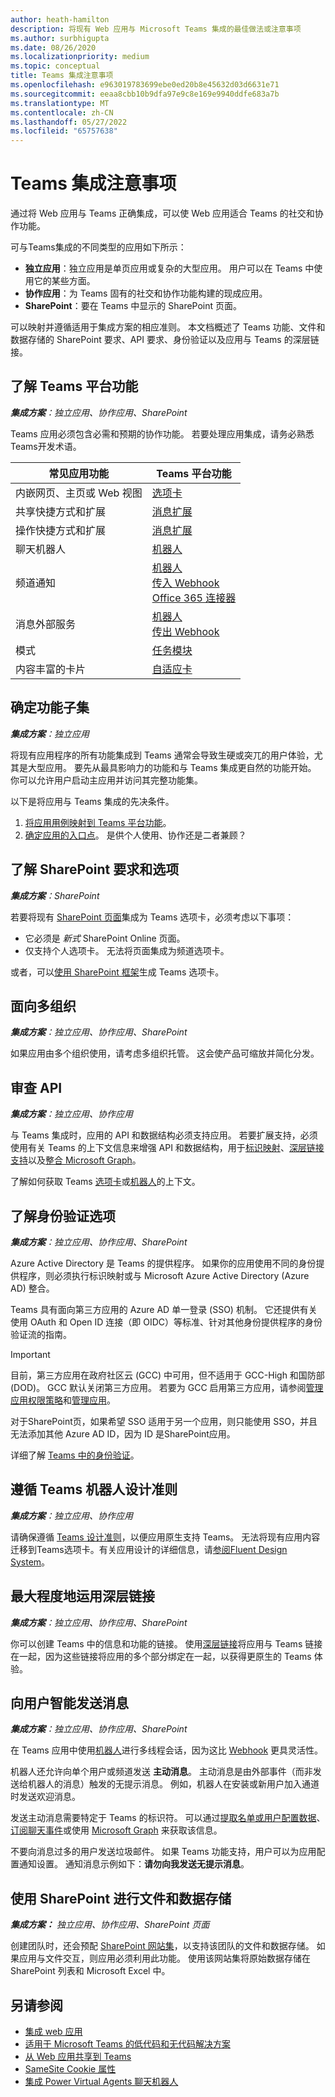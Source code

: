```yaml
---
author: heath-hamilton
description: 将现有 Web 应用与 Microsoft Teams 集成的最佳做法或注意事项
ms.author: surbhigupta
ms.date: 08/26/2020
ms.localizationpriority: medium
ms.topic: conceptual
title: Teams 集成注意事项
ms.openlocfilehash: e963019783699ebe0ed20b8e45632d03d6631e71
ms.sourcegitcommit: eeaa8cbb10b9dfa97e9c8e169e9940ddfe683a7b
ms.translationtype: MT
ms.contentlocale: zh-CN
ms.lasthandoff: 05/27/2022
ms.locfileid: "65757638"
---
```

# <a name="considerations-for-teams-integration"></a>Teams 集成注意事项

通过将 Web 应用与 Teams 正确集成，可以使 Web 应用适合 Teams 的社交和协作功能。
  
可与Teams集成的不同类型的应用如下所示：

* **独立应用**：独立应用是单页应用或复杂的大型应用。 用户可以在 Teams 中使用它的某些方面。
* **协作应用**：为 Teams 固有的社交和协作功能构建的现成应用。
* **SharePoint**：要在 Teams 中显示的 SharePoint 页面。

可以映射并遵循适用于集成方案的相应准则。
本文档概述了 Teams 功能、文件和数据存储的 SharePoint 要求、API 要求、身份验证以及应用与 Teams 的深层链接。

## <a name="get-to-know-teams-platform-capabilities"></a>了解 Teams 平台功能

***集成方案**：独立应用、协作应用、SharePoint*

Teams 应用必须包含必需和预期的协作功能。 若要处理应用集成，请务必熟悉Teams开发术语。

|常见应用功能   |Teams 平台功能   |
|----------|-----------|
|内嵌网页、主页或 Web 视图  |[选项卡](../tabs/what-are-tabs.md)  |
|共享快捷方式和扩展  |[消息扩展](../messaging-extensions/what-are-messaging-extensions.md)  |
|操作快捷方式和扩展  |[消息扩展](../messaging-extensions/what-are-messaging-extensions.md)  |
|聊天机器人 |[机器人](../bots/what-are-bots.md) |
|频道通知  |[机器人](../bots/what-are-bots.md)<br/>[传入 Webhook](../webhooks-and-connectors/what-are-webhooks-and-connectors.md)<br/>[Office 365 连接器](../webhooks-and-connectors/what-are-webhooks-and-connectors.md)  |
|消息外部服务  |[机器人](../bots/what-are-bots.md)<br/>[传出 Webhook](../webhooks-and-connectors/what-are-webhooks-and-connectors.md)  |
|模式  |[任务模块](../task-modules-and-cards/what-are-task-modules.md)  |
|内容丰富的卡片  |[自适应卡](../task-modules-and-cards/what-are-cards.md)  |

## <a name="determine-a-subset-of-functionality"></a>确定功能子集

***集成方案**：独立应用*

将现有应用程序的所有功能集成到 Teams 通常会导致生硬或突兀的用户体验，尤其是大型应用。 要先从最具影响力的功能和与 Teams 集成更自然的功能开始。 你可以允许用户启动主应用并访问其完整功能集。

以下是将应用与 Teams 集成的先决条件。

1. [将应用用例映射到 Teams 平台功能](../concepts/design/map-use-cases.md)。
1. [确定应用的入口点](../concepts/extensibility-points.md)。 是供个人使用、协作还是二者兼顾？

## <a name="understand-sharepoint-requirements-and-options"></a>了解 SharePoint 要求和选项

***集成方案**：SharePoint*

若要将现有 [SharePoint 页面](/sharepoint/dev/general-development/overview-of-the-sharepoint-page-model)集成为 Teams 选项卡，必须考虑以下事项：

* 它必须是 *新式* SharePoint Online 页面。
* 仅支持个人选项卡。 无法将页面集成为频道选项卡。

或者，可以[使用 SharePoint 框架](/sharepoint/dev/spfx/integrate-with-teams-introduction)生成 Teams 选项卡。

## <a name="aim-towards-multitenancy"></a>面向多组织

***集成方案**：独立应用、协作应用、SharePoint*

如果应用由多个组织使用，请考虑多组织托管。 这会使产品可缩放并简化分发。

## <a name="review-your-apis"></a>审查 API

***集成方案**：独立应用、协作应用*

与 Teams 集成时，应用的 API 和数据结构必须支持应用。 若要扩展支持，必须使用有关 Teams 的上下文信息来增强 API 和数据结构，用于[标识映射](../concepts/authentication/configure-identity-provider.md)、[深层链接支持](../concepts/build-and-test/deep-links.md)以及[整合 Microsoft Graph](/graph/teams-concept-overview)。

了解如何获取 Teams [选项卡](../tabs/how-to/access-teams-context.md)或[机器人](../bots/how-to/get-teams-context.md)的上下文。

## <a name="understand-authentication-options"></a>了解身份验证选项

***集成方案**：独立应用、协作应用、SharePoint*

Azure Active Directory 是 Teams 的提供程序。 如果你的应用使用不同的身份提供程序，则必须执行标识映射或与 Microsoft Azure Active Directory (Azure AD) 整合。

Teams 具有面向第三方应用的 Azure AD 单一登录 (SSO) 机制。 它还提供有关使用 OAuth 和 Open ID 连接（即 OIDC）等标准、针对其他身份提供程序的身份验证流的指南。

> [!IMPORTANT]
> 目前，第三方应用在政府社区云 (GCC) 中可用，但不适用于 GCC-High 和国防部 (DOD)。 GCC 默认关闭第三方应用。 若要为 GCC 启用第三方应用，请参阅[管理应用权限策略](/microsoftteams/teams-app-permission-policies)和[管理应用](/microsoftteams/manage-apps)。

对于SharePoint页，如果希望 SSO 适用于另一个应用，则只能使用 SSO，并且无法添加其他 Azure AD ID，因为 ID 是SharePoint应用。

详细了解 [Teams 中的身份验证](../concepts/authentication/authentication.md)。

## <a name="follow-teams-design-guidelines"></a>遵循 Teams 机器人设计准则

***集成方案**：独立应用、协作应用*

请确保遵循 [Teams 设计准则](../concepts/design/understand-use-cases.md)，以便应用原生支持 Teams。 无法将现有应用内容迁移到Teams选项卡。有关应用设计的详细信息，请[参阅Fluent Design System](https://fluentsite.z22.web.core.windows.net/)。

## <a name="maximize-deep-linking"></a>最大程度地运用深层链接

***集成方案**：独立应用、协作应用、SharePoint*

你可以创建 Teams 中的信息和功能的链接。 使用[深层链接](../concepts/build-and-test/deep-links.md)将应用与 Teams 链接在一起，因为这些链接将应用的多个部分绑定在一起，以获得更原生的 Teams 体验。

## <a name="be-smart-when-messaging-users"></a>向用户智能发送消息

***集成方案**：独立应用、协作应用、SharePoint*

在 Teams 应用中使用[机器人](../bots/what-are-bots.md)进行多线程会话，因为这比 [Webhook](../webhooks-and-connectors/what-are-webhooks-and-connectors.md) 更具灵活性。

机器人还允许向单个用户或频道发送 **主动消息**。 主动消息是由外部事件（而非发送给机器人的消息）触发的无提示消息。 例如，机器人在安装或新用户加入通道时发送欢迎消息。

发送主动消息需要特定于 Teams 的标识符。 可以通过[提取名单或用户配置数据](../bots/how-to/get-teams-context.md#fetch-the-roster-or-user-profile)、[订阅聊天事件](../bots/how-to/conversations/subscribe-to-conversation-events.md)或使用 [Microsoft Graph](/microsoftteams/platform/graph-api/proactive-bots-and-messages/graph-proactive-bots-and-messages?context=graph/context#proactive-messaging-in-teams) 来获取该信息。

不要向消息过多的用户发送垃圾邮件。 如果 Teams 功能支持，用户可以为应用配置通知设置。
通知消息示例如下：**请勿向我发送无提示消息**。

## <a name="use-sharepoint-for-file-and-data-storage"></a>使用 SharePoint 进行文件和数据存储

***集成方案：** 独立应用、协作应用、SharePoint 页面*

创建团队时，还会预配 [SharePoint 网站集](/microsoftteams/sharepoint-onedrive-interact)，以支持该团队的文件和数据存储。 如果应用与文件交互，则应用必须利用此功能。 使用该网站集将原始数据存储在 SharePoint 列表和 Microsoft Excel 中。

## <a name="see-also"></a>另请参阅

* [集成 web 应用](~/samples/integrate-web-apps-overview.md)
* [适用于 Microsoft Teams 的低代码和无代码解决方案](~/samples/teams-low-code-solutions.md)
* [从 Web 应用共享到 Teams](~/concepts/build-and-test/share-to-teams-from-web-apps.md)
* [SameSite Cookie 属性](~/resources/samesite-cookie-update.md)
* [集成 Power Virtual Agents 聊天机器人](~/bots/how-to/add-power-virtual-agents-bot-to-teams.md)
